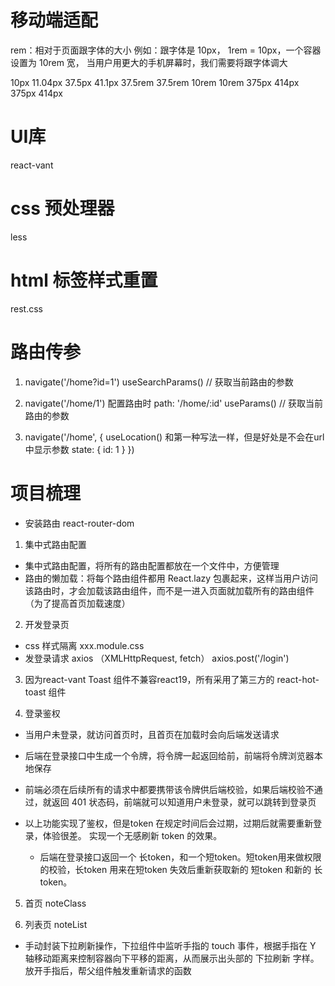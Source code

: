 # 移动端适配
rem：相对于页面跟字体的大小
例如：跟字体是 10px， 1rem = 10px，一个容器设置为 10rem 宽， 当用户用更大的手机屏幕时，我们需要将跟字体调大

10px          11.04px      37.5px       41.1px
37.5rem      37.5rem        10rem       10rem
375px        414px          375px       414px

# UI库
react-vant

# css 预处理器
less 

# html 标签样式重置
rest.css

# 路由传参
1. navigate('/home?id=1')    useSearchParams()  // 获取当前路由的参数

2. navigate('/home/1')   配置路由时 path: '/home/:id'     useParams()  // 获取当前路由的参数

3. navigate('/home', {     useLocation()  和第一种写法一样，但是好处是不会在url中显示参数
  state: {
    id: 1
  }
})


# 项目梳理
- 安装路由 react-router-dom

1. 集中式路由配置
- 集中式路由配置，将所有的路由配置都放在一个文件中，方便管理
- 路由的懒加载：将每个路由组件都用 React.lazy 包裹起来，这样当用户访问该路由时，才会加载该路由组件，而不是一进入页面就加载所有的路由组件 （为了提高首页加载速度）


2. 开发登录页
 - css 样式隔离 xxx.module.css
 - 发登录请求  axios  （XMLHttpRequest, fetch）
 axios.post('/login')

3. 因为react-vant Toast 组件不兼容react19，所有采用了第三方的 react-hot-toast 组件

4. 登录鉴权
  - 当用户未登录，就访问首页时，且首页在加载时会向后端发送请求
  - 后端在登录接口中生成一个令牌，将令牌一起返回给前，前端将令牌浏览器本地保存
  - 前端必须在后续所有的请求中都要携带该令牌供后端校验，如果后端校验不通过，就返回 401 状态码，前端就可以知道用户未登录，就可以跳转到登录页

  - 以上功能实现了鉴权，但是token 在规定时间后会过期，过期后就需要重新登录，体验很差。
  实现一个无感刷新 token 的效果。
    - 后端在登录接口返回一个 长token，和一个短token。短token用来做权限的校验，长token 用来在短token 失效后重新获取新的 短token 和新的 长token。

5. 首页 noteClass

6. 列表页  noteList
 - 手动封装下拉刷新操作，下拉组件中监听手指的 touch 事件，根据手指在 Y 轴移动距离来控制容器向下平移的距离，从而展示出头部的 下拉刷新 字样。放开手指后，帮父组件触发重新请求的函数


